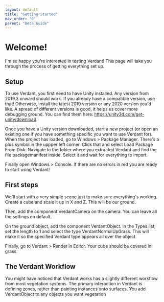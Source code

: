 ```yaml
---
layout: default
title: "Getting Started"
nav_order: "0"
parent: "Beta Guide"
---
```


# Welcome!
I'm so happy you're interested in testing Verdant! This page will take you through the process of getting everything set up.

## Setup
To use Verdant, you first need to have Unity installed. Any version from 2019.3 onward should work. If you already have a compatible version, use that! Otherwise, install the latest 2019 version or any 2020 version you'd like. A spread of different versions is good, it helps us cover more debugging ground. You can find them here: https://unity3d.com/get-unity/download.

Once you have a Unity version downloaded, start a new project (or open an existing one if you have something specific you want to use Verdant for). When the project has loaded, go to Windows > Package Manager. There's a plus symbol in the uppper left corner. Click that and select Load Package From Disk. Navigate to the folder where you extracted Verdant and find the file packagemanifest inside. Select it and wait for everything to import.

Finally open Windows > Console. If there are no errors in red you are ready to start using Verdant!


## First steps
We'll start with a very simple scene just to make sure everything's working. Create a cube and scale it up in X and Z. This will be our ground. 

Then, add the component VerdantCamera on the camera. You can leave all the settings on default.

On the ground object, add the component VerdantObject. In the Types list, set the length to 1 and select the type VerdantNormalUpGrass. This will make it so the specified Verdant type appears all over the object.

Finally, go to Verdant > Render in Editor. Your cube should be covered in grass.

## The Verdant Workflow
You might have noticed that Verdant works has a slightly different workflow from most vegetation systems. The primary interaction in Verdant is defining zones, rather than painting instances onto surfaces. You add VerdantObject to any objects you want vegetation 

 